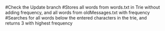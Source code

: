 #Check the Update branch
#Stores all words from words.txt in Trie without adding frequency, and all words from oldMessages.txt with frequency
#Searches for all words below the entered characters in the trie, and returns 3 with highest frequency
